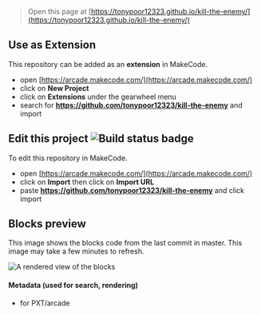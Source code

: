  


> Open this page at [https://tonypoor12323.github.io/kill-the-enemy/](https://tonypoor12323.github.io/kill-the-enemy/)

## Use as Extension

This repository can be added as an **extension** in MakeCode.

* open [https://arcade.makecode.com/](https://arcade.makecode.com/)
* click on **New Project**
* click on **Extensions** under the gearwheel menu
* search for **https://github.com/tonypoor12323/kill-the-enemy** and import

## Edit this project ![Build status badge](https://github.com/tonypoor12323/kill-the-enemy/workflows/MakeCode/badge.svg)

To edit this repository in MakeCode.

* open [https://arcade.makecode.com/](https://arcade.makecode.com/)
* click on **Import** then click on **Import URL**
* paste **https://github.com/tonypoor12323/kill-the-enemy** and click import

## Blocks preview

This image shows the blocks code from the last commit in master.
This image may take a few minutes to refresh.

![A rendered view of the blocks](https://github.com/tonypoor12323/kill-the-enemy/raw/master/.github/makecode/blocks.png)

#### Metadata (used for search, rendering)

* for PXT/arcade
<script src="https://makecode.com/gh-pages-embed.js"></script><script>makeCodeRender("{{ site.makecode.home_url }}", "{{ site.github.owner_name }}/{{ site.github.repository_name }}");</script>
